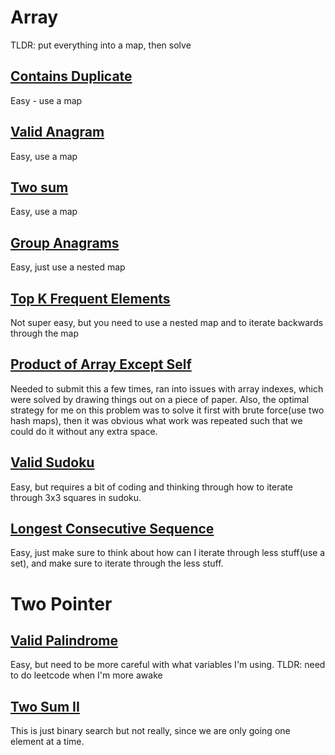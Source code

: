 # Array

TLDR: put everything into a map, then solve

## [Contains Duplicate](https://leetcode.com/problems/contains-duplicate/)

Easy - use a map

## [Valid Anagram](https://leetcode.com/problems/valid-anagram/)

Easy, use a map

## [Two sum](https://leetcode.com/problems/two-sum/)

Easy, use a map

## [Group Anagrams](https://leetcode.com/problems/group-anagrams/)

Easy, just use a nested map

## [Top K Frequent Elements](https://leetcode.com/problems/top-k-frequent-elements/)

Not super easy, but you need to use a nested map and to iterate backwards through the map

## [Product of Array Except Self](https://leetcode.com/problems/product-of-array-except-self/)

Needed to submit this a few times, ran into issues with array indexes, which were solved by drawing things out on a piece of paper.
Also, the optimal strategy for me on this problem was to solve it first with brute force(use two hash maps), then it was obvious what work was repeated such that we could do it without any extra space.

## [Valid Sudoku](https://leetcode.com/problems/valid-sudoku/)

Easy, but requires a bit of coding and thinking through how to iterate through 3x3 squares in sudoku.

## [Longest Consecutive Sequence](https://leetcode.com/problems/longest-consecutive-sequence/)

Easy, just make sure to think about how can I iterate through less stuff(use a set), and make sure to iterate through the less stuff.

# Two Pointer

## [Valid Palindrome](https://leetcode.com/problems/valid-palindrome/)

Easy, but need to be more careful with what variables I'm using. TLDR: need to do leetcode when I'm more awake

## [Two Sum II](https://leetcode.com/problems/two-sum-ii-input-array-is-sorted/)

This is just binary search but not really, since we are only going one element at a time.

